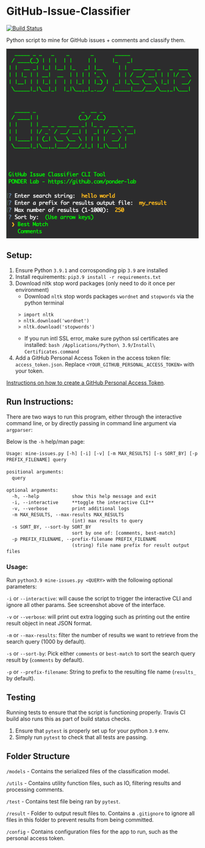 # GitHub-Issue-Classifier
[![Build Status](https://www.travis-ci.com/ponder-lab/GitHub-Issue-Mining.svg?token=hsn7ZoyjgYPPHKxyfxk7&branch=main)](https://www.travis-ci.com/ponder-lab/GitHub-Issue-Mining)

Python script to mine for GitHub issues + comments and classify them.

![CLI Tool Screenshot](./cli_screenshot.png)

## Setup:
1) Ensure Python `3.9.1` and corrosponding pip `3.9` are installed
2) Install requirements: `pip3.9 install -r requirements.txt`
3) Download nltk stop word packages (only need to do it once per environment)
   - Download `nltk` stop words packages `wordnet` and `stopwords` via the python terminal
   ```aidl
    > import nltk
    > nltk.download('wordnet')
    > nltk.download('stopwords')
    ```
    - If you run intl SSL error, make sure python ssl certificates are installed: `bash /Applications/Python\ 3.9/Install\ Certificates.command `
4) Add a GitHub Personal Access Token in the access token file: `access_token.json`. Replace `<YOUR_GITHUB_PERSONAL_ACCESS_TOKEN>` with your token.
   
[Instructions on how to create a GitHub Personal Access Token](https://docs.github.com/en/github/authenticating-to-github/creating-a-personal-access-token).
 
## Run Instructions:

There are two ways to run this program, either through the interactive command line, or by directly passing in command line argument via `argparser`:

Below is the `-h` help/man page:
```aidl
Usage: mine-issues.py [-h] [-i] [-v] [-m MAX_RESULTS] [-s SORT_BY] [-p PREFIX_FILENAME] query

positional arguments:
  query

optional arguments:
  -h, --help            show this help message and exit
  -i, --interactive     **toggle the interactive CLI**
  -v, --verbose         print additional logs
  -m MAX_RESULTS, --max-results MAX_RESULTS
                        (int) max results to query
  -s SORT_BY, --sort-by SORT_BY
                        sort by one of: [comments, best-match]
  -p PREFIX_FILENAME, --prefix-filename PREFIX_FILENAME
                        (string) file name prefix for result output files
```

### Usage:
Run `python3.9 mine-issues.py <QUERY>` with the following optional parameters:

`-i` or `--interactive`: will cause the script to trigger the interactive CLI and ignore all other params. See screenshot above of the interface.

`-v` or `--verbose`: will print out extra logging such as printing out the entire result object in neat JSON format.

`-m` or `--max-results`: filter the number of results we want to retrieve from the search query (1000 by default).

`-s` or `--sort-by`: Pick either `comments` or `best-match` to sort the search query result by (`comments` by default).

`-p` or `--prefix-filename`: String to prefix to the resulting file name (`results_` by default).

## Testing
Running tests to ensure that the script is functioning properly. Travis CI build also runs this as part of build status checks.
1) Ensure that `pytest` is properly set up for your python `3.9` env.
2) Simply run `pytest` to check that all tests are passing.

## Folder Structure
`/models` - Contains the serialized files of the classification model.

`/utils` - Contains utility function files, such as IO, filtering results and processing comments.

`/test` - Contains test file being ran by `pytest`.

`/result` - Folder to output result files to. Contains a `.gitignore` to ignore all files in this folder to prevent results from being committed.

`/config` - Contains configuration files for the app to run, such as the personal access token.
